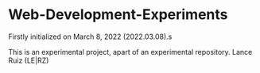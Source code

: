 # Web-Development-Experiments

Firstly initialized on March 8, 2022 (2022.03.08).s

This is an experimental project, apart of an experimental repository. Lance Ruiz (LE|RZ)